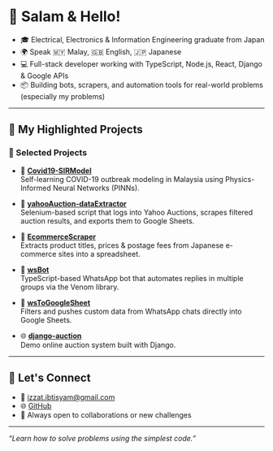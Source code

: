 # 👋 Salam & Hello!

- 🎓 Electrical, Electronics & Information Engineering graduate from Japan  
- 🌍 Speak 🇲🇾 Malay, 🇬🇧 English, 🇯🇵 Japanese  
- 💻 Full-stack developer working with TypeScript, Node.js, React, Django & Google APIs  
- 📦 Building bots, scrapers, and automation tools for real-world problems (especially my problems)

---

## 🚀 My Highlighted Projects

### 🚀 Selected Projects

- 🧠 **[Covid19-SIRModel](https://github.com/izzatx/Covid19-SIRModel)**  
  Self-learning COVID-19 outbreak modeling in Malaysia using Physics-Informed Neural Networks (PINNs).

- 📝 **[yahooAuction-dataExtractor](https://github.com/izzatx/yahooAuction-dataExtractor)**  
  Selenium-based script that logs into Yahoo Auctions, scrapes filtered auction results, and exports them to Google Sheets.

- 🛒 **[EcommerceScraper](https://github.com/izzatx/EcommerceScraper)**  
  Extracts product titles, prices & postage fees from Japanese e-commerce sites into a spreadsheet.

- 🤖 **[wsBot](https://github.com/izzatx/wsBot)**  
  TypeScript-based WhatsApp bot that automates replies in multiple groups via the Venom library.

- 🔄 **[wsToGoogleSheet](https://github.com/izzatx/wsToGoogleSheet)**  
  Filters and pushes custom data from WhatsApp chats directly into Google Sheets.

- 🌐 **[django-auction](https://github.com/izzatx/django-auction)**  
  Demo online auction system built with Django.


---

## 💬 Let's Connect

- 📧 izzat.ibtisyam@gmail.com  
- 🌐 [GitHub](https://github.com/izzatx)  
- 💼 Always open to collaborations or new challenges

---

_“Learn how to solve problems using the simplest code.”_
